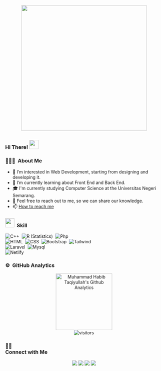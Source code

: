 <div  align="center">
<img width="400" src="https://www.icegif.com/wp-content/uploads/welcome-icegif-1.gif">
</div>

## <h3 align="left">Hi There! <img src="https://media.giphy.com/media/hvRJCLFzcasrR4ia7z/giphy.gif" width="29px"></h3>
### 👨🏻‍💻 &nbsp;About Me
- 👀 I’m interested in Web Development, starting from designing and developing it.
- 🌱 I’m currently learning about Front End and Back End.
- 🎓 I'm currently studying Computer Science at the Universitas Negeri Semarang.
- 💞️ Feel free to reach out to me, so we can share our knowledge.
- 📫 <a href="#sci">How to reach me</a>

### <img src = "https://media2.giphy.com/media/QssGEmpkyEOhBCb7e1/giphy.gif?cid=ecf05e47a0n3gi1bfqntqmob8g9aid1oyj2wr3ds3mg700bl&rid=giphy.gif" width = 29px> &nbsp;Skill 

![C++](https://img.shields.io/badge/C%2B%2B-00599C?style=for-the-badge&logo=c%2B%2B&logoColor=white)&nbsp;
![R (Statistics)](https://img.shields.io/badge/R-276DC3?style=for-the-badge&logo=r&logoColor=white)&nbsp;
![Php]( 	https://img.shields.io/badge/PHP-777BB4?style=for-the-badge&logo=php&logoColor=white)&nbsp;\
![HTML]( 	https://img.shields.io/badge/HTML5-E34F26?style=for-the-badge&logo=html5&logoColor=white)&nbsp;
![CSS]( 	https://img.shields.io/badge/CSS3-1572B6?style=for-the-badge&logo=css3&logoColor=white)&nbsp;
![Bootstrap](https://img.shields.io/badge/Bootstrap-563D7C?style=for-the-badge&logo=bootstrap&logoColor=white)&nbsp;
![Tailwind](https://img.shields.io/badge/Tailwind_CSS-38B2AC?style=for-the-badge&logo=tailwind-css&logoColor=white)&nbsp;\
![Laravel](https://img.shields.io/badge/Laravel-FF2D20?style=for-the-badge&logo=laravel&logoColor=white)&nbsp;
![Mysql](https://img.shields.io/badge/MySQL-00000F?style=for-the-badge&logo=mysql&logoColor=white)&nbsp;\
![Netlify](https://img.shields.io/badge/Netlify-00C7B7?style=for-the-badge&logo=netlify&logoColor=white)&nbsp;

### ⚙️ &nbsp;GitHub Analytics

<p align="center">
<a href="https://github.com/muhabibta">
  <img height="180em" alt="Muhammad Habib Taqiyullah's Github Analytics" src="https://github-readme-stats-eight-theta.vercel.app/api?username=muhabibta&show_icons=true&theme=algolia&include_all_commits=true&count_private=true"/>
</a><br>
<img src="https://visitor-badge.laobi.icu/badge?page_id=muhabibta" alt="visitors">
</p>

  ### 🤝🏻 &nbsp;<div id="sci">Connect with Me</div>

<p align="center">
<a href="https://muhabibta.github.io" target="_blank"><img src="https://img.shields.io/badge/-muhabibta.github.io-3423A6?style=flat&logo=Google-Chrome&logoColor=white"/></a>
<a href="https://www.linkedin.com/in/muhammad-habib-taqiyullah-558726220/"><img src="https://img.shields.io/badge/-Muhammad%20Habib%20Taqiyullah-0077B5?style=flat&logo=Linkedin&logoColor=white"/></a>
<a href="mailto:habibtaqiyullah9@gmail.com"><img src="https://img.shields.io/badge/-habibtaqiyullah9-D14836?style=flat&logo=Gmail&logoColor=white"/></a>
<a href="https://instagram.com/muhabibt_/"><img src="https://img.shields.io/badge/-@muhabibt__-E4405F?style=flat&logo=Instagram&logoColor=white"/></a>
</p>

<!---
muhabibta/muhabibta is a ✨ special ✨ repository because its `README.md` (this file) appears on your GitHub profile.
You can click the Preview link to take a look at your changes.
--->
